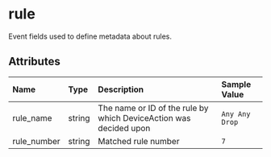 # rule

Event fields used to define metadata about rules.

## Attributes

| Name | Type | Description | Sample Value |
|:---|:---|:---|:---|
 | rule_name | string | The name or ID of the rule by which DeviceAction was decided upon | ```Any Any Drop``` |
 | rule_number | string | Matched rule number | ```7``` |
